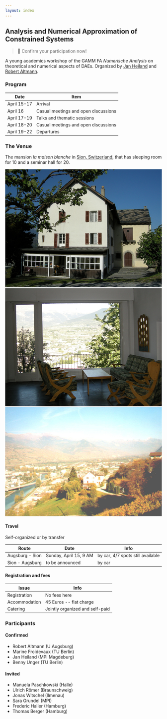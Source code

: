 ```yaml
---
layout: index
---
```



Analysis and Numerical Approximation of Constrained Systems
-----

> :rocket: Confirm your participation now!

A young academics workshop of the GAMM FA *Numerische Analysis* on theoretical and numerical aspects of DAEs. Organized by [Jan Heiland](http://www.mpi-magdeburg.mpg.de/person/29457/822630) and [Robert Altmann](http://www.math.uni-augsburg.de).

### Program

| Date | Item |
| ------- | ------ |
| April 15-17 | Arrival |
| April 16 | Casual meetings and open discussions |
| April 17-19 | Talks and thematic sessions |
| April 18-20 | Casual meetings and open discussions |
| April 19-22 | Departures |

### The Venue

The mansion *la maison blanche* in [Sion, Switzerland](http://www.openstreetmap.org/way/237002942), that has sleeping room for 10 and a seminar hall for 20.

![The townhouse](files/maison_blanche.JPG)
![View from the lobby](files/maison_blanche_panorama.JPG)
![Old view of Sion and the townhouse](files/sion.JPG)

#### Travel

Self-organized or by transfer 

| Route | Date | Info |
| ------- | --- | --- |
| Augsburg - Sion | Sunday, April 15, 9 AM | by car, 4/7 spots still available |
| Sion - Augsburg | to be announced | by car  |

#### Registration and fees

| Issue | Info |
| ------- | ------ |
| Registration | No fees here |
| Accommodation | 45 Euros -- flat charge |
| Catering | Jointly organized and self-paid |

### Participants

#### Confirmed

 - Robert Altmann (U Augsburg)
 - Marine Froidevaux (TU Berlin)
 - Jan Heiland (MPI Magdeburg)
 - Benny Unger (TU Berlin)

#### Invited

 - Manuela Paschkowski (Halle)
 - Ulrich R&ouml;mer (Braunschweig)
 - Jonas Witschel (Ilmenau)
 - Sara Grundel (MPI)
 - Frederic Haller (Hamburg)
 - Thomas Berger (Hamburg)
